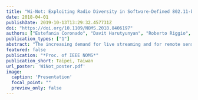 ```yaml
---
title: "Wi-Not: Exploiting Radio Diversity in Software-Defined 802.11-based WLANs"
date: 2018-04-01
publishDate: 2019-10-13T13:29:32.457731Z
doi: "https://doi.org/10.1109/NOMS.2018.8406197"
authors: ["Estefania Coronado", "Davit Harutyunyan", "Roberto Riggio", "Jose Villalón", "Antonio Garrido"]
publication_types: ["1"]
abstract: "The increasing demand for live streaming and for remote sensing applications is bringing renewed interest on uplink performances in Wi-Fi networks. Radio diversity can improve the performance of such applications by opportunistically receiving mobile users' traffic at multiple attachment points. However, radio diversity techniques can not be used in standard Wi-Fi networks due to backwards compatibility problems. In this paper we present Wi-Not, a novel SDN--based solution for exploiting radio diversity in software-defined WLANs. Wi-Not allows mobile terminals to be associated to multiple Wi-Fi APs in the uplink direction improving frame delivery probability in uplink-constrained applications. Wi-Not does not require changes to the mobile terminals and can be easily deployed with minimal changes to the network infrastructure. An experimental evaluation carried out over a real-world testbed shows that this approach can deliver an improvement of up to 80% in terms of UDP goodput and up to 60% of TCP throughput. We release the entire implementation including the controller and the data-path under a permissive license for academic use."
featured: false
publication: "*Proc. of IEEE NOMS*"
publication_short: Taipei, Taiwan
url_poster: 'WiNot_poster.pdf'
image:
  caption: 'Presentation'
  focal_point: ""
  preview_only: false
---
```

